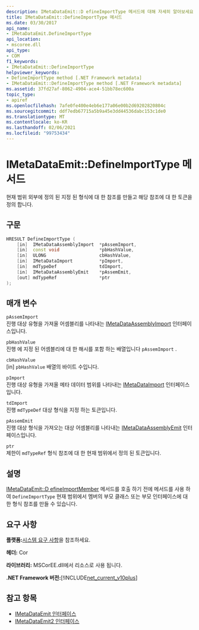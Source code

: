 ```yaml
---
description: IMetaDataEmit::D efineImportType 메서드에 대해 자세히 알아보세요.
title: IMetaDataEmit::DefineImportType 메서드
ms.date: 03/30/2017
api_name:
- IMetaDataEmit.DefineImportType
api_location:
- mscoree.dll
api_type:
- COM
f1_keywords:
- IMetaDataEmit::DefineImportType
helpviewer_keywords:
- DefineImportType method [.NET Framework metadata]
- IMetaDataEmit::DefineImportType method [.NET Framework metadata]
ms.assetid: 37fd27af-8062-4904-ace4-51bb78ec600a
topic_type:
- apiref
ms.openlocfilehash: 7afe0fe400e4eb6e177a06e00b2d69202820804c
ms.sourcegitcommit: ddf7edb67715a5b9a45e3dd44536dabc153c1de0
ms.translationtype: MT
ms.contentlocale: ko-KR
ms.lasthandoff: 02/06/2021
ms.locfileid: "99753434"
---
```

# <a name="imetadataemitdefineimporttype-method"></a>IMetaDataEmit::DefineImportType 메서드

현재 범위 외부에 정의 된 지정 된 형식에 대 한 참조를 만들고 해당 참조에 대 한 토큰을 정의 합니다.  
  
## <a name="syntax"></a>구문  
  
```cpp  
HRESULT DefineImportType (
    [in]  IMetaDataAssemblyImport  *pAssemImport,
    [in]  const void               *pbHashValue,
    [in]  ULONG                    cbHashValue,
    [in]  IMetaDataImport          *pImport,
    [in]  mdTypeDef                tdImport,
    [in]  IMetaDataAssemblyEmit    *pAssemEmit,
    [out] mdTypeRef                *ptr  
);  
```  
  
## <a name="parameters"></a>매개 변수  

 `pAssemImport`  
 진행 대상 유형을 가져올 어셈블리를 나타내는 [IMetaDataAssemblyImport](imetadataassemblyimport-interface.md) 인터페이스입니다.  
  
 `pbHashValue`  
 진행 에 지정 된 어셈블리에 대 한 해시를 포함 하는 배열입니다 `pAssemImport` .  
  
 `cbHashValue`  
 [in] `pbHashValue` 배열의 바이트 수입니다.  
  
 `pImport`  
 진행 대상 유형을 가져올 메타 데이터 범위를 나타내는 [IMetaDataImport](imetadataimport-interface.md) 인터페이스입니다.  
  
 `tdImport`  
 진행 `mdTypeDef` 대상 형식을 지정 하는 토큰입니다.  
  
 `pAssemEmit`  
 진행 대상 형식을 가져오는 대상 어셈블리를 나타내는 [IMetaDataAssemblyEmit](imetadataassemblyemit-interface.md) 인터페이스입니다.  
  
 `ptr`  
 제한이 `mdTypeRef` 형식 참조에 대 한 현재 범위에서 정의 된 토큰입니다.  
  
## <a name="remarks"></a>설명  

 [IMetaDataEmit::D efineImportMember](imetadataemit-defineimportmember-method.md) 메서드를 호출 하기 전에 메서드를 사용 하 여 `DefineImportType` 현재 범위에서 멤버의 부모 클래스 또는 부모 인터페이스에 대 한 형식 참조를 만들 수 있습니다.  
  
## <a name="requirements"></a>요구 사항  

 **플랫폼:**[시스템 요구 사항](../../get-started/system-requirements.md)을 참조하세요.  
  
 **헤더:** Cor  
  
 **라이브러리:** MSCorEE.dll에서 리소스로 사용 됩니다.  
  
 **.NET Framework 버전:**[!INCLUDE[net_current_v10plus](../../../../includes/net-current-v10plus-md.md)]  
  
## <a name="see-also"></a>참고 항목

- [IMetaDataEmit 인터페이스](imetadataemit-interface.md)
- [IMetaDataEmit2 인터페이스](imetadataemit2-interface.md)
